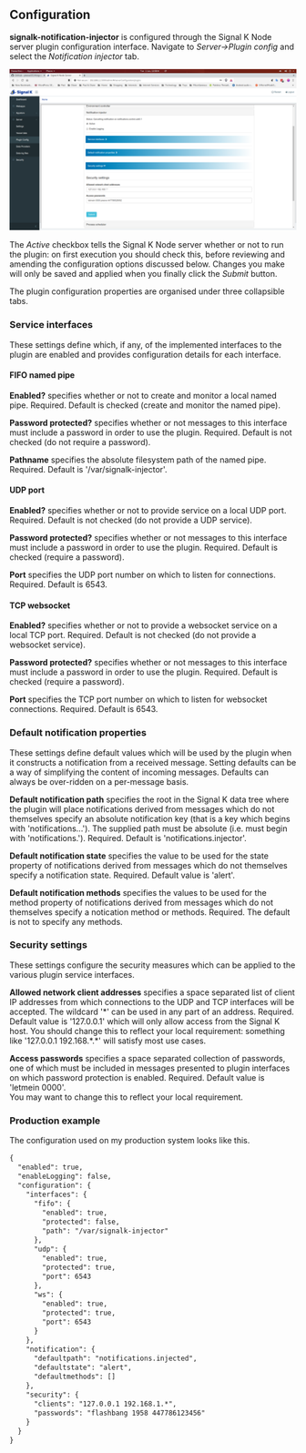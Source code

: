 ## Configuration

__signalk-notification-injector__ is configured through the Signal K
Node server plugin configuration interface.
Navigate to _Server->Plugin config_ and select the _Notification injector_ tab.

![Plugin configuration screen](readme/screenshot.png)

The _Active_ checkbox tells the Signal K Node server whether or not to run the
plugin: on first execution you should check this, before reviewing and
amending the configuration options discussed below.
Changes you make will only be saved and applied when you finally click the
_Submit_ button.

The plugin configuration properties are organised under three collapsible tabs.

### Service interfaces

These settings define which, if any, of the implemented interfaces to the
plugin are enabled and provides configuration details for each interface.

#### FIFO named pipe

__Enabled?__ specifies whether or not to create and monitor a local named pipe.
Required.
Default is checked (create and monitor the named pipe).

__Password protected?__ specifies whether or not messages to this interface
must include a password in order to use the plugin.
Required.
Default is not checked (do not require a password).

__Pathname__ specifies the absolute filesystem path of the named pipe.
Required.
Default is '/var/signalk-injector'.

#### UDP port

__Enabled?__ specifies whether or not to provide service on a local UDP port.
Required.
Default is not checked (do not provide a UDP service).

__Password protected?__ specifies whether or not messages to this interface
must include a password in order to use the plugin.
Required.
Default is checked (require a password).

__Port__ specifies the UDP port number on which to listen for connections.
Required.
Default is 6543.

#### TCP websocket

__Enabled?__ specifies whether or not to provide a websocket service on a
local TCP port.
Required.
Default is not checked (do not provide a websocket service).

__Password protected?__ specifies whether or not messages to this interface
must include a password in order to use the plugin.
Required.
Default is checked (require a password).

__Port__ specifies the TCP port number on which to listen for websocket
connections.
Required.
Default is 6543.

### Default notification properties

These settings define default values which will be used by the plugin when it
constructs a notification from a received message.
Setting defaults can be a way of simplifying the content of incoming messages.
Defaults can always be over-ridden on a per-message basis.

__Default notification path__ specifies the root in the Signal K data  tree
where the plugin will place notifications derived from messages which do not
themselves specify an absolute notification key (that is a key which begins
with 'notifications...').
The supplied path must be absolute (i.e. must begin with 'notifications.').
Required.
Default is 'notifications.injector'.

__Default notification state__ specifies the value to be used for the
state property of notifications derived from messages which do not themselves
specify a notification state.
Required.
Default value is 'alert'.

__Default notification methods__ specifies the values to be used for the
method property of notifications derived from messages which do not
themselves specify a notication method or methods.
Required.
The default is not to specify any methods.

### Security settings

These settings configure the security measures which can be applied to the
various plugin service interfaces.

__Allowed network client addresses__ specifies a space separated list of
client IP addresses from which connections to the UDP and TCP interfaces will
be accepted.
The wildcard '\*' can be used in any part of an address.
Required.
Default value is '127.0.0.1' which will only allow access from the Signal K
host.
You should change this to reflect your local requirement: something like
'127.0.0.1 192.168.\*.\*' will satisfy most use cases.

__Access passwords__ specifies a space separated collection of passwords,
one of which must be included in messages presented to plugin interfaces on
which password protection is enabled.
Required.
Default value is 'letmein 0000'.  
You may want to change this to reflect your local requirement.

### Production example

The configuration used on my production system looks like this.
```
{
  "enabled": true,
  "enableLogging": false,
  "configuration": {
    "interfaces": {
      "fifo": {
        "enabled": true,
        "protected": false,
        "path": "/var/signalk-injector"
      },
      "udp": {
        "enabled": true,
        "protected": true,
        "port": 6543
      },
      "ws": {
        "enabled": true,
        "protected": true,
        "port": 6543
      }
    },
    "notification": {
      "defaultpath": "notifications.injected",
      "defaultstate": "alert",
      "defaultmethods": []
    },
    "security": {
      "clients": "127.0.0.1 192.168.1.*",
      "passwords": "flashbang 1958 447786123456"
    }
  }
}
```
